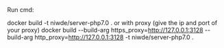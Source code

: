 Run cmd:

docker build -t niwde/server-php7.0 .
or with proxy (give the ip and port of your proxy)
docker build --build-arg https_proxy=http://127.0.0.1:3128 --build-arg http_proxy=http://127.0.0.1:3128 -t niwde/server-php7.0 .
